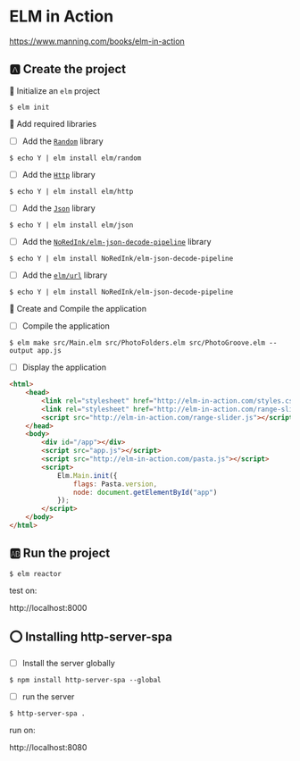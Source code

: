 # ELM in Action

https://www.manning.com/books/elm-in-action


## :a: Create the project

:round_pushpin: Initialize an `elm` project

```
$ elm init
```

:round_pushpin: Add required libraries

- [ ] Add the [`Random`](https://package.elm-lang.org/packages/elm/random/latest/) library

```
$ echo Y | elm install elm/random
```

- [ ] Add the [`Http`](https://package.elm-lang.org/packages/elm/http/latest/) library

```
$ echo Y | elm install elm/http
```

- [ ] Add the [`Json`](https://package.elm-lang.org/packages/elm/json/latest/) library

```
$ echo Y | elm install elm/json 
```

- [ ] Add the [`NoRedInk/elm-json-decode-pipeline`](https://package.elm-lang.org/packages/NoRedInk/elm-json-decode-pipeline/latest) library


```
$ echo Y | elm install NoRedInk/elm-json-decode-pipeline
```

- [ ] Add the [`elm/url`](https://package.elm-lang.org/packages/elm/url/latest/Url) library


```
$ echo Y | elm install NoRedInk/elm-json-decode-pipeline
```

:round_pushpin:  Create and Compile the application

- [ ] Compile the application

```
$ elm make src/Main.elm src/PhotoFolders.elm src/PhotoGroove.elm --output app.js
```

- [ ] Display the application

```html
<html>
    <head>
        <link rel="stylesheet" href="http://elm-in-action.com/styles.css">
        <link rel="stylesheet" href="http://elm-in-action.com/range-slider.css">
        <script src="http://elm-in-action.com/range-slider.js"></script>
    </head>
    <body>
        <div id="/app"></div>
        <script src="app.js"></script>
        <script src="http://elm-in-action.com/pasta.js"></script>
        <script>
            Elm.Main.init({
                flags: Pasta.version,
                node: document.getElementById("app")
            });
        </script>
    </body>
</html>
```


## :ab: Run the project

```
$ elm reactor
```

test on:

http://localhost:8000

## :o: Installing http-server-spa

- [ ] Install the server globally

```
$ npm install http-server-spa --global
```

- [ ] run the server

```
$ http-server-spa .
```

run on:

http://localhost:8080
